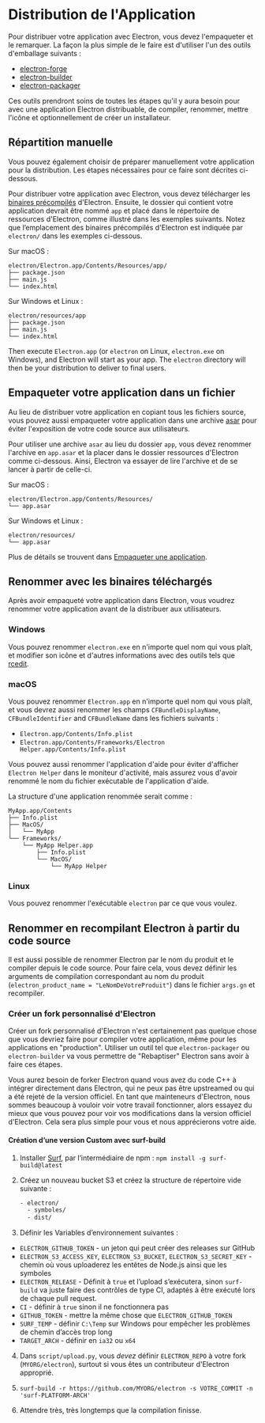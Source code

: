 # Distribution de l'Application

Pour distribuer votre application avec Electron, vous devez l'empaqueter et le remarquer. La façon la plus simple de le faire est d'utiliser l'un des outils d'emballage suivants :

* [electron-forge](https://github.com/electron-userland/electron-forge)
* [electron-builder](https://github.com/electron-userland/electron-builder)
* [electron-packager](https://github.com/electron/electron-packager)

Ces outils prendront soins de toutes les étapes qu'il y aura besoin pour avec une application Electron distribuable, de compiler, renommer, mettre l'icône et optionnellement de créer un installateur.

## Répartition manuelle
Vous pouvez également choisir de préparer manuellement votre application pour la distribution. Les étapes nécessaires pour ce faire sont décrites ci-dessous.

Pour distribuer votre application avec Electron, vous devez télécharger les [binaires précompilés](https://github.com/electron/electron/releases) d'Electron. Ensuite, le dossier qui contient votre application devrait être nommé `app` et placé dans le répertoire de ressources d'Electron, comme illustré dans les exemples suivants. Notez que l’emplacement des binaires précompilés d'Electron est indiquée par `electron/` dans les exemples ci-dessous.

Sur macOS :

```plaintext
electron/Electron.app/Contents/Resources/app/
├── package.json
├── main.js
└── index.html
```

Sur Windows et Linux :

```plaintext
electron/resources/app
├── package.json
├── main.js
└── index.html
```

Then execute `Electron.app` (or `electron` on Linux, `electron.exe` on Windows), and Electron will start as your app. The `electron` directory will then be your distribution to deliver to final users.

## Empaqueter votre application dans un fichier

Au lieu de distribuer votre application en copiant tous les fichiers source, vous pouvez aussi empaqueter votre application dans une archive [asar](https://github.com/electron/asar) pour éviter l'exposition de votre code source aux utilisateurs.

Pour utiliser une archive `asar` au lieu du dossier `app`, vous devez renommer l'archive en `app.asar` et la placer dans le dossier ressources d'Electron comme ci-dessous. Ainsi, Electron va essayer de lire l'archive et de se lancer à partir de celle-ci.

Sur macOS :

```plaintext
electron/Electron.app/Contents/Resources/
└── app.asar
```

Sur Windows et Linux :

```plaintext
electron/resources/
└── app.asar
```

Plus de détails se trouvent dans [Empaqueter une application](application-packaging.md).

## Renommer avec les binaires téléchargés

Après avoir empaqueté votre application dans Electron, vous voudrez renommer votre application avant de la distribuer aux utilisateurs.

### Windows

Vous pouvez renommer `electron.exe` en n'importe quel nom qui vous plaît, et modifier son icône et d'autres informations avec des outils tels que [rcedit](https://github.com/electron/rcedit).

### macOS

Vous pouvez renommer `Electron.app` en n'importe quel nom qui vous plaît, et vous devrez aussi renommer les champs `CFBundleDisplayName`, `CFBundleIdentifier` and `CFBundleName` dans les fichiers suivants :

* `Electron.app/Contents/Info.plist`
* `Electron.app/Contents/Frameworks/Electron Helper.app/Contents/Info.plist`

Vous pouvez aussi renommer l'application d'aide pour éviter d'afficher `Electron Helper` dans le moniteur d'activité, mais assurez vous d'avoir renommé le nom du fichier exécutable de l'application d'aide.

La structure d'une application renommée serait comme :

```plaintext
MyApp.app/Contents
├── Info.plist
├── MacOS/
│   └── MyApp
└── Frameworks/
    └── MyApp Helper.app
        ├── Info.plist
        └── MacOS/
            └── MyApp Helper
```

### Linux

Vous pouvez renommer l'exécutable `electron` par ce que vous voulez.

## Renommer en recompilant Electron à partir du code source

Il est aussi possible de renommer Electron par le nom du produit et le compiler depuis le code source. Pour faire cela, vous devez définir les arguments de compilation correspondant au nom du produit (`electron_product_name = "LeNomDeVotreProduit"`) dans le fichier `args.gn` et recompiler.

### Créer un fork personnalisé d'Electron

Créer un fork personnalisé d'Electron n'est certainement pas quelque chose que vous devriez faire pour compiler votre application, même pour les applications en "production". Utiliser un outil tel que `electron-packager` ou `electron-builder` va vous permettre de "Rebaptiser" Electron sans avoir à faire ces étapes.

Vous aurez besoin de forker Electron quand vous avez du code C++ à intégrer directement dans Electron, qui ne peux pas être upstreamed ou qui a été rejeté de la version officiel. En tant que mainteneurs d'Electron, nous sommes beaucoup à vouloir voir votre travail fonctionner, alors essayez du mieux que vous pouvez pour voir vos modifications dans la version officiel d'Electron. Cela sera plus simple pour vous et nous apprécierons votre aide.

#### Création d’une version Custom avec surf-build

1. Installer [Surf](https://github.com/surf-build/surf), par l’intermédiaire de npm : `npm install -g surf-build@latest`

2. Créez un nouveau bucket S3 et créez la structure de répertoire vide suivante :

    ```sh
    - electron/
      - symboles/
      - dist/
    ```

3. Définir les Variables d’environnement suivantes :

  * `ELECTRON_GITHUB_TOKEN` - un jeton qui peut créer des releases sur GitHub
  * `ELECTRON_S3_ACCESS_KEY`, `ELECTRON_S3_BUCKET`, `ELECTRON_S3_SECRET_KEY` - chemin où vous uploaderez les entêtes de Node.js ainsi que les symboles
  * `ELECTRON_RELEASE` - Définit à `true` et l’upload s’exécutera, sinon `surf-build` va juste faire des contrôles de type CI, adaptés à être exécuté lors de chaque pull request.
  * `CI` - définir à `true` sinon il ne fonctionnera pas
  * `GITHUB_TOKEN` - mettre la même chose que `ELECTRON_GITHUB_TOKEN`
  * `SURF_TEMP` - définir `C:\Temp` sur Windows pour empêcher les problèmes de chemin d’accès trop long
  * `TARGET_ARCH` - définir en `ia32` ou `x64`

4. Dans `script/upload.py`, vous _devez_ définir `ELECTRON_REPO` à votre fork (`MYORG/electron`), surtout si vous êtes un contributeur d'Electron approprié.

5. `surf-build -r https://github.com/MYORG/electron -s VOTRE_COMMIT -n 'surf-PLATFORM-ARCH'`

6. Attendre très, très longtemps que la compilation finisse.
